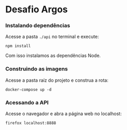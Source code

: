# Desafio Argos

### Instalando dependências
Acesse a pasta `./api` no terminal e execute:
```
npm install
```

Com isso instalamos as dependências Node.

### Construindo as imagens

Acesse a pasta raíz do projeto e construa a rota:

```
docker-compose up -d
```

### Acessando a API

Acesse o navegador e abra a página web no localhost:

```
firefox localhost:8888
```

